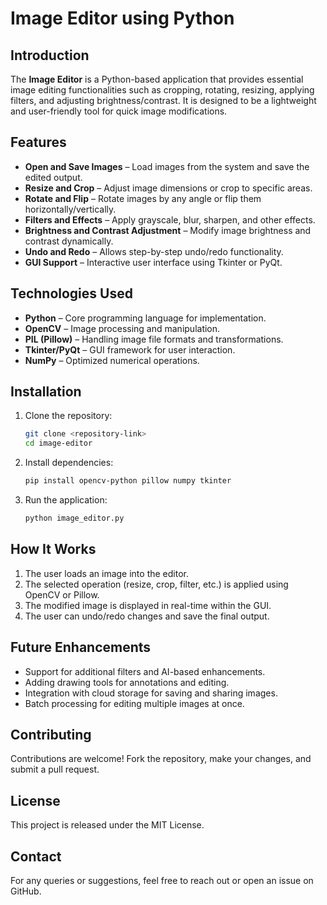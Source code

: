 # Image Editor using Python

## Introduction
The **Image Editor** is a Python-based application that provides essential image editing functionalities such as cropping, rotating, resizing, applying filters, and adjusting brightness/contrast. It is designed to be a lightweight and user-friendly tool for quick image modifications.

## Features
- **Open and Save Images** – Load images from the system and save the edited output.
- **Resize and Crop** – Adjust image dimensions or crop to specific areas.
- **Rotate and Flip** – Rotate images by any angle or flip them horizontally/vertically.
- **Filters and Effects** – Apply grayscale, blur, sharpen, and other effects.
- **Brightness and Contrast Adjustment** – Modify image brightness and contrast dynamically.
- **Undo and Redo** – Allows step-by-step undo/redo functionality.
- **GUI Support** – Interactive user interface using Tkinter or PyQt.

## Technologies Used
- **Python** – Core programming language for implementation.
- **OpenCV** – Image processing and manipulation.
- **PIL (Pillow)** – Handling image file formats and transformations.
- **Tkinter/PyQt** – GUI framework for user interaction.
- **NumPy** – Optimized numerical operations.

## Installation
1. Clone the repository:
   ```sh
   git clone <repository-link>
   cd image-editor
   ```
2. Install dependencies:
   ```sh
   pip install opencv-python pillow numpy tkinter
   ```
3. Run the application:
   ```sh
   python image_editor.py
   ```

## How It Works
1. The user loads an image into the editor.
2. The selected operation (resize, crop, filter, etc.) is applied using OpenCV or Pillow.
3. The modified image is displayed in real-time within the GUI.
4. The user can undo/redo changes and save the final output.

## Future Enhancements
- Support for additional filters and AI-based enhancements.
- Adding drawing tools for annotations and editing.
- Integration with cloud storage for saving and sharing images.
- Batch processing for editing multiple images at once.

## Contributing
Contributions are welcome! Fork the repository, make your changes, and submit a pull request.

## License
This project is released under the MIT License.

## Contact
For any queries or suggestions, feel free to reach out or open an issue on GitHub.

